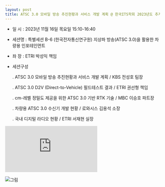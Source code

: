 ```yaml
---
layout: post
title: ATSC 3.0 모바일 방송 추진현황과 서비스 개발 계획 @ 한국ITS학회 2023년도 추계학술대회
---
```


- 일  시 : 2023년 11월 16일 목요일 15:10-16:40

- 세션명 : 특별세션 B-6 (한국전자통신연구원) 지상파 방송(ATSC 3.0)을 활용한 차량용 인포테인먼트

- 좌  장 : ETRI 박성익 책임

- 세션구성 

  . ATSC 3.0 모바일 방송 추진현황과 서비스 개발 계획 / KBS 전성호 팀장

  . ATSC 3.0 D2V (Direct-to-Vehicle) 필드테스트 결과 / ETRI 권선형 책임

  . cm-레벨 정밀도 제공을 위한 ATSC 3.0 기반 RTK 기술 / MBC 이승호 파트장

  . 차량용 ATSC 3.0 수신기 개발 현황 / 로와시스 김용석 소장

  . 국내 디지털 라디오 현황 / ETRI 서재현 실장

![홈페이지](https://www.kits.or.kr/file/2023%EC%B6%94%EA%B3%84%ED%95%99%EC%88%A0%EB%8C%80%ED%9A%8C%EC%84%B8%EC%85%98%EB%B3%84%ED%94%84%EB%A1%9C%EA%B7%B8%EB%9E%A8.pdf)

![그림](https://www.kits.or.kr/upload/board_photo/20231020015727_5c07c880_0.jpg)
